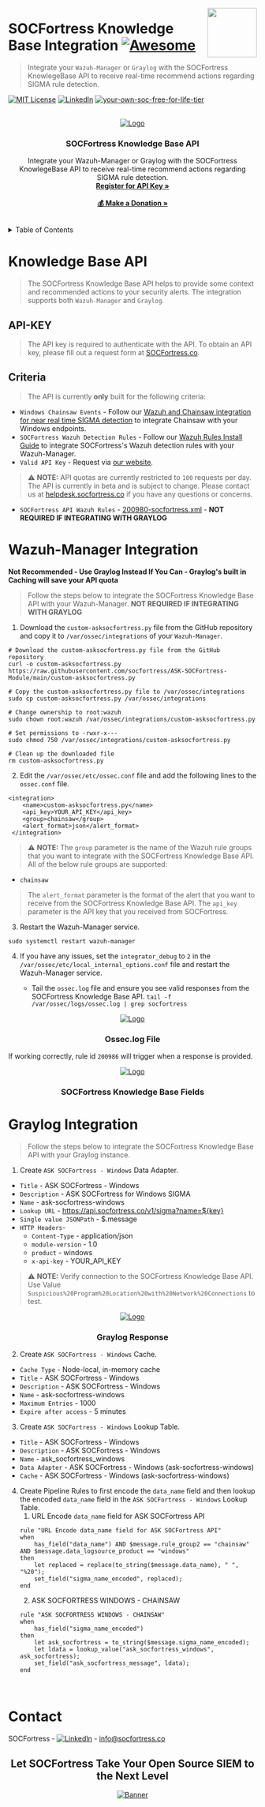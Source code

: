 [<img src="images/logo_orange.svg" align="right" width="100" height="100" />](https://www.socfortress.co/)

# SOCFortress Knowledge Base Integration [![Awesome](https://img.shields.io/badge/SOCFortress-Worlds%20First%20Free%20Cloud%20SOC-orange)](https://www.socfortress.co/trial.html)
> Integrate your `Wazuh-Manager` or `Graylog` with the SOCFortress KnowlegeBase API to receive real-time recommend actions regarding SIGMA rule detection.


[![MIT License][license-shield]][license-url]
[![LinkedIn][linkedin-shield]][linkedin-url]
[![your-own-soc-free-for-life-tier](https://img.shields.io/badge/Get%20Started-Demo%20Walkthrough-orange)](https://youtu.be/2EMb6zYx7_E)

<!-- PROJECT LOGO -->
<br />
<div align="center" width="50" height="50">
  <a href="https://www.socfortress.co/">
    <img src="images/logo_purple_resize.png" alt="Logo">
  </a>

  <h3 align="center">SOCFortress Knowledge Base API</h3>

  <p align="center">
    Integrate your Wazuh-Manager or Graylog with the SOCFortress KnowlegeBase API to receive real-time recommend actions regarding SIGMA rule detection.
    <br />
    <a href="https://www.socfortress.co/request_beta.html"><strong>Register for API Key »</strong></a>
    <br />
    <br />
    <a href="https://paypal.me/socfortress?country.x=US&locale.x=en_US"><strong>💰 Make a Donation »</strong></a>
    <br />
    <br />
  </p>
</div>

<!-- TABLE OF CONTENTS -->
<details>
  <summary>Table of Contents</summary>
  <ol>
    <li>
      <a href="#knowledge-base-api">Knowledge Base API</a>
    </li>
    <li>
      <a href="#wazuh-manager-integration">Wazuh-Manager Integration</a>
    </li>
    <li>
    <a href="#graylog-integration">Graylog Integration</a>
    </li>
  </ol>
</details>



<!-- Knowledge Base API -->
# Knowledge Base API
> The SOCFortress Knowledge Base API helps to provide some context and recommended actions to your security alerts. The integration supports both `Wazuh-Manager` and `Graylog`. 

## API-KEY
> The API key is required to authenticate with the API. To obtain an API key, please fill out a request form at [SOCFortress.co](https://www.socfortress.co/request_beta.html).

## Criteria
> The API is currently **only** built for the following criteria:
* `Windows Chainsaw Events` - Follow our [Wazuh and Chainsaw integration for near real time SIGMA detection](https://medium.com/@socfortress/wazuh-and-chainsaw-integration-for-near-real-time-sigma-detection-6f3e729e892) to integrate Chainsaw with your Windows endpoints.
* `SOCFortress Wazuh Detection Rules` - Follow our [Wazuh Rules Install Guide](https://github.com/socfortress/Wazuh-Rules) to integrate SOCFortress's Wazuh detection rules with your Wazuh-Manager.
* `Valid API Key` - Request via [our website](https://www.socfortress.co/request_beta.html).

> ⚠ **NOTE:** API quotas are currently restricted to `100` requests per day. The API is currently in beta and is subject to change. Please contact us at [helpdesk.socfortress.co](https://servicedesk.socfortress.co/help/2979687893) if you have any questions or concerns.

* `SOCFortress API Wazuh Rules` - [200980-socfortress.xml](https://raw.githubusercontent.com/socfortress/Wazuh-Rules/main/SOCFortress%20API/200980-socfortress.xml) - **NOT REQUIRED IF INTEGRATING WITH GRAYLOG**

<!-- Wazuh-Manager Integration -->
# Wazuh-Manager Integration
**Not Recommended - Use Graylog Instead If You Can - Graylog's built in Caching will save your API quota**
> Follow the steps below to integrate the SOCFortress Knowledge Base API with your Wazuh-Manager. **NOT REQUIRED IF INTEGRATING WITH GRAYLOG**
1. Download the `custom-asksocfortress.py` file from the GitHub repository and copy it to `/var/ossec/integrations` of your `Wazuh-Manager`.

```
# Download the custom-asksocfortress.py file from the GitHub repository
curl -o custom-asksocfortress.py https://raw.githubusercontent.com/socfortress/ASK-SOCFortress-Module/main/custom-asksocfortress.py

# Copy the custom-asksocfortress.py file to /var/ossec/integrations
sudo cp custom-asksocfortress.py /var/ossec/integrations

# Change ownership to root:wazuh
sudo chown root:wazuh /var/ossec/integrations/custom-asksocfortress.py

# Set permissions to -rwxr-x---
sudo chmod 750 /var/ossec/integrations/custom-asksocfortress.py

# Clean up the downloaded file
rm custom-asksocfortress.py
```

2. Edit the `/var/ossec/etc/ossec.conf` file and add the following lines to the `ossec.conf` file.

```
<integration>
    <name>custom-asksocfortress.py</name>
    <api_key>YOUR_API_KEY</api_key>
    <group>chainsaw</group>
    <alert_format>json</alert_format>
 </integration>
```
> ⚠ **NOTE:** The `group` parameter is the name of the Wazuh rule groups that you want to integrate with the SOCFortress Knowledge Base API. All of the below rule groups are supported: 
* `chainsaw`


> The `alert_format` parameter is the format of the alert that you want to receive from the SOCFortress Knowledge Base API. The `api_key` parameter is the API key that you received from SOCFortress.

3. Restart the Wazuh-Manager service.

```
sudo systemctl restart wazuh-manager
```

4. If you have any issues, set the `integrator_debug` to `2` in the `/var/ossec/etc/local_internal_options.conf` file and restart the Wazuh-Manager service.

    * Tail the `ossec.log` file and ensure you see valid responses from the SOCFortress Knowledge Base API. `tail -f /var/ossec/logs/ossec.log | grep socfortress`

<div align="center" width="50" height="50">
  <a href="https://github.com/socfortress/ASK-SOCFortress-Module/blob/main/images/ossec_log.PNG">
    <img src="images/ossec_log.PNG" alt="Logo">
  </a>

  <h3 align="center">Ossec.log File</h3>
  </p>
</div>

If working correctly, rule id `200986` will trigger when a response is provided.

<div align="center" width="50" height="50">
  <a href="https://github.com/socfortress/ASK-SOCFortress-Module/blob/main/images/wazuh_hits.PNG">
    <img src="images/wazuh_hits.PNG" alt="Logo">
  </a>

  <h3 align="center">SOCFortress Knowledge Base Fields</h3>
  </p>
</div>



<!-- Graylog Integration -->
# Graylog Integration
> Follow the steps below to integrate the SOCFortress Knowledge Base API with your Graylog instance.
1. Create `ASK SOCFortress - Windows` Data Adapter.
* `Title` - ASK SOCFortress - Windows
* `Description` - ASK SOCFortress for Windows SIGMA
* `Name` - ask-socfortress-windows
* `Lookup URL` - https://api.socfortress.co/v1/sigma?name=${key}
* `Single value JSONPath` - $.message
* `HTTP Headers`-
    * `Content-Type` - application/json
    * `module-version` - 1.0
    * `product` - windows
    * `x-api-key` - YOUR_API_KEY

> ⚠ **NOTE:** Verify connection to the SOCFortress Knowledge Base API. Use Value `Suspicious%20Program%20Location%20with%20Network%20Connections` to test.

<div align="center" width="50" height="50">
  <a href="https://github.com/socfortress/ASK-SOCFortress-Module/blob/main/images/graylog_response.png">
    <img src="images/graylog_response.PNG" alt="Logo">
  </a>

  <h3 align="center">Graylog Response</h3>
  </p>
</div>

2. Create `ASK SOCFortress - Windows` Cache.
* `Cache Type` - Node-local, in-memory cache
* `Title` - ASK SOCFortress - Windows
* `Description` - ASK SOCFortress - Windows
* `Name` - ask-socfortress-windows
* `Maximum Entries` - 1000
* `Expire after access` - 5 minutes

3. Create `ASK SOCFortress - Windows` Lookup Table.
* `Title` - ASK SOCFortress - Windows
* `Description` - ASK SOCFortress - Windows
* `Name` - ask_socfortress_windows
* `Data Adapter` - ASK SOCFortress - Windows (ask-socfortress-windows)
* `Cache` - ASK SOCFortress - Windows (ask-socfortress-windows)

4. Create Pipeline Rules to first encode the `data_name` field and then lookup the encoded `data_name` field in the `ASK SOCFortress - Windows` Lookup Table.
    1. URL Encode `data_name` field for ASK SOCFortress API
    ```
    rule "URL Encode data_name field for ASK SOCFortress API"
    when
        has_field("data_name") AND $message.rule_group2 == "chainsaw" AND $message.data_logsource_product == "windows"
    then
        let replaced = replace(to_string($message.data_name), " ", "%20");
        set_field("sigma_name_encoded", replaced);
    end
    ```
    2. ASK SOCFORTRESS WINDOWS - CHAINSAW
    ```
    rule "ASK SOCFORTRESS WINDOWS - CHAINSAW"
    when
        has_field("sigma_name_encoded")
    then
        let ask_socfortress = to_string($message.sigma_name_encoded);
        let ldata = lookup_value("ask_socfortress_windows", ask_socfortress);
        set_field("ask_socfortress_message", ldata);
    end
    ```


<br />

<!-- CONTACT -->
# Contact

SOCFortress - [![LinkedIn][linkedin-shield]][linkedin-url] - info@socfortress.co

<div align="center">
  <h2 align="center">Let SOCFortress Take Your Open Source SIEM to the Next Level</h3>
  <a href="https://www.socfortress.co/contact_form.html">
    <img src="images/Email%20Banner.png" alt="Banner">
  </a>


</div>




<!-- MARKDOWN LINKS & IMAGES -->
<!-- https://www.markdownguide.org/basic-syntax/#reference-style-links -->
[contributors-shield]: https://img.shields.io/github/contributors/socfortress/Wazuh-Rules
[contributors-url]: https://github.com/socfortress/Wazuh-Rules/graphs/contributors
[forks-shield]: https://img.shields.io/github/forks/socfortress/Wazuh-Rules
[forks-url]: https://github.com/socfortress/Wazuh-Rules/network/members
[stars-shield]: https://img.shields.io/github/stars/socfortress/Wazuh-Rules
[stars-url]: https://github.com/socfortress/Wazuh-Rules/stargazers
[issues-shield]: https://img.shields.io/github/issues/othneildrew/Best-README-Template.svg?style=for-the-badge
[issues-url]: https://github.com/othneildrew/Best-README-Template/issues
[license-shield]: https://img.shields.io/badge/Help%20Desk-Help%20Desk-blue
[license-url]: https://servicedesk.socfortress.co/help/2979687893
[linkedin-shield]: https://img.shields.io/badge/Visit%20Us-www.socfortress.co-orange
[linkedin-url]: https://www.socfortress.co/
